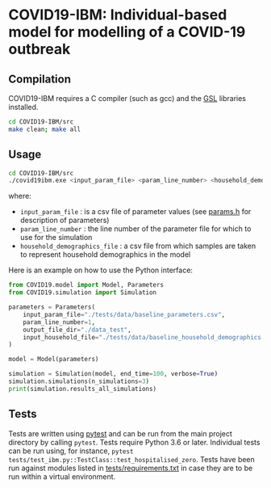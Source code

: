 COVID19-IBM: Individual-based model for modelling of a COVID-19 outbreak
========================================================================


Compilation
-----------

COVID19-IBM requires a C compiler (such as gcc) and the [GSL](https://www.gnu.org/software/gsl/) libraries installed.

```bash
cd COVID19-IBM/src
make clean; make all
```

Usage
-----

```bash
cd COVID19-IBM/src
./covid19ibm.exe <input_param_file> <param_line_number> <household_demographics_file>
```

where:
* `input_param_file` : is a csv file of parameter values (see [params.h](src/params.h) for description of parameters)
* `param_line_number` : the line number of the parameter file for which to use for the simulation
* `household_demographics_file` : a csv file from which samples are taken to represent household demographics in the model

Here is an example on how to use the Python interface:

```python
from COVID19.model import Model, Parameters
from COVID19.simulation import Simulation

parameters = Parameters(
    input_param_file="./tests/data/baseline_parameters.csv",
    param_line_number=1,
    output_file_dir="./data_test",
    input_household_file="./tests/data/baseline_household_demographics.csv"
)

model = Model(parameters)

simulation = Simulation(model, end_time=100, verbose=True)
simulation.simulations(n_simulations=3)
print(simulation.results_all_simulations)

```

Tests
-----

Tests are written using [pytest](https://docs.pytest.org/en/latest/getting-started.html) and can be run from the main project directory by calling `pytest`.  Tests require Python 3.6 or later.  Individual tests can be run using, for instance, `pytest tests/test_ibm.py::TestClass::test_hospitalised_zero`.  Tests have been run against modules listed in [tests/requirements.txt](tests/requirements) in case they are to be run within a virtual environment.  
